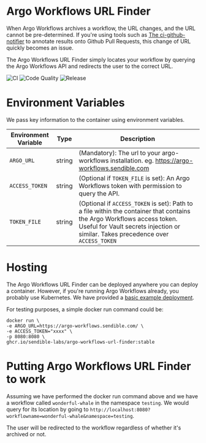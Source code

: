 # Argo Workflows URL Finder
When Argo Workflows archives a workflow, the URL changes, and the URL cannot be pre-determined. If you're using tools such as [The ci-github-notifier](https://github.com/sendible-labs/ci-github-notifier) to annotate results onto Github Pull Requests, this change of URL quickly becomes an issue.

The Argo Workflows URL Finder simply locates your workflow by querying the Argo Workflows API and redirects the user to the correct URL.

![CI](https://github.com/sendible-labs/argo-workflows-url-finder/actions/workflows/ci.yaml/badge.svg) ![Code Quality](https://github.com/sendible-labs/argo-workflows-url-finder/actions/workflows/codeql-analysis.yaml/badge.svg) ![Release](https://github.com/sendible-labs/argo-workflows-url-finder/actions/workflows/release.yaml/badge.svg)


# Environment Variables
We pass key information to the container using environment variables.

| Environment Variable  | Type      | Description                                                                                                                                                                                                 |
|---------------------- |---------- |------------------------------------------------------------------------------------------------------------------------------------------------------------------------------------------------------------ |
| `ARGO_URL`            | string    | (Mandatory): The url to your argo-workflows installation. eg. https://argo-workflows.sendible.com                                                                                                         |
| `ACCESS_TOKEN`        | string    | (Optional if `TOKEN_FILE` is set): An Argo Workflows token with permission to query the API.                                                                                                                |
| `TOKEN_FILE`          | string    | (Optional if `ACCESS_TOKEN` is set): Path to a file within the container that contains the Argo Workflows access token. Useful for Vault secrets injection or similar. Takes precedence over `ACCESS_TOKEN` |


# Hosting
The Argo Workflows URL Finder can be deployed anywhere you can deploy a container. However, if you're running Argo Workflows already, you probably use Kubernetes. We have provided a [basic example deployment](example/k8s-deployment.yaml).

For testing purposes, a simple docker run command could be:
```
docker run \
-e ARGO_URL=https://argo-workflows.sendible.com/ \
-e ACCESS_TOKEN="xxxx" \
-p 8080:8080 \
ghcr.io/sendible-labs/argo-workflows-url-finder:stable
```

# Putting Argo Workflows URL Finder to work

Assuming we have performed the docker run command above and we have a workflow called `wonderful-whale` in the namespace `testing`. We would query for its location by going to `http://localhost:8080?workflowname=wonderful-whale&namespace=testing`.

The user will be redirected to the workflow regardless of whether it's archived or not.